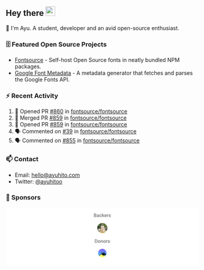 ## Hey there <img src="https://media.giphy.com/media/hvRJCLFzcasrR4ia7z/giphy.gif" width="25" height="25">

📝 I'm Ayu. A student, developer and an avid open-source enthusiast.

### 🗄 Featured Open Source Projects

- [Fontsource](https://github.com/fontsource/fontsource) - Self-host Open Source fonts in neatly bundled NPM packages.
- [Google Font Metadata](https://github.com/fontsource/google-font-metadata) - A metadata generator that fetches and parses the Google Fonts API.

### ⚡ Recent Activity

<!--START_SECTION:activity-->

1. 💪 Opened PR [#860](https://github.com/fontsource/fontsource/pull/860) in [fontsource/fontsource](https://github.com/fontsource/fontsource)
2. 🎉 Merged PR [#859](https://github.com/fontsource/fontsource/pull/859) in [fontsource/fontsource](https://github.com/fontsource/fontsource)
3. 💪 Opened PR [#859](https://github.com/fontsource/fontsource/pull/859) in [fontsource/fontsource](https://github.com/fontsource/fontsource)
4. 🗣 Commented on [#39](https://github.com/fontsource/fontsource/issues/39#issuecomment-1742257958) in [fontsource/fontsource](https://github.com/fontsource/fontsource)
5. 🗣 Commented on [#855](https://github.com/fontsource/fontsource/issues/855#issuecomment-1742254739) in [fontsource/fontsource](https://github.com/fontsource/fontsource)
<!--END_SECTION:activity-->

### 📫 Contact

- Email: hello@ayuhito.com
- Twitter: [@ayuhitoo](https://twitter.com/ayuhitoo)

### :sparkling_heart: Sponsors

<p align="center">
  <a href="https://cdn.jsdelivr.net/gh/ayuhito/ayuhito/sponsors.svg">
    <img src='https://raw.githubusercontent.com/ayuhito/ayuhito/master/sponsors.svg'/>
  </a>
</p>

